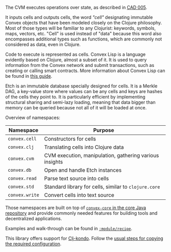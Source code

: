 The CVM executes operations over state, as described in [CAD
005](https://github.com/Convex-Dev/design/blob/main/cad/005_cvmex/README.md).

It inputs cells and outputs cells, the word *"cell"* designating immutable Convex objects that have been modeled closely
on the Clojure philosophy. Most of those types will be familiar to any Clojurist: keywords, symbols, maps, vectors, etc.
"Cell" is used instead of "data" because this word also encompasses additional types such as functions, which are
commonly not considered as data, even in Clojure.

Code to execute is represented as cells. Convex Lisp is a language evidently based on Clojure, almost a subset of it. It
is used to query information from the Convex network and submit transactions, such as creating or calling smart
contracts. More information about Convex Lisp can be found in [this guide](https://convex.world/cvm).

Etch is an immutable database specially designed for cells. It is a Merkle DAG, a key-value store where values can be
any cells and keys are hashes of the cells they point to. It is particularly efficient by implementing structural
sharing and semi-lazy loading, meaning that data bigger than memory can be queried because not all of it will be loaded
at once.

Overview of namespaces:

| Namespace       | Purpose                                                 |
|-----------------|---------------------------------------------------------|
| `convex.cell`   | Constructors for cells                                  |
| `convex.clj`    | Translating cells into Clojure data                     |
| `convex.cvm`    | CVM execution, manipulation, gathering various insights |
| `convex.db`     | Open and handle Etch instances                          |
| `convex.read`   | Parse text source into cells                            |
| `convex.std`    | Standard library for cells, similar to `clojure.core`   |
| `convex.write`  | Convert cells into text source                          |

Those namespaces are built on top of [`convex-core` in the core Java repository](https://github.com/Convex-Dev/convex)
and provide commonly needed features for building tools and decentralized applications.

Examples and walk-through can be found in [`:module/recipe`](../recipe).

This library offers support for
[Clj-kondo](https://github.com/clj-kondo/clj-kondo). Follow the [usual steps for
copying the
required configuration](https://github.com/clj-kondo/clj-kondo#project-setup).
